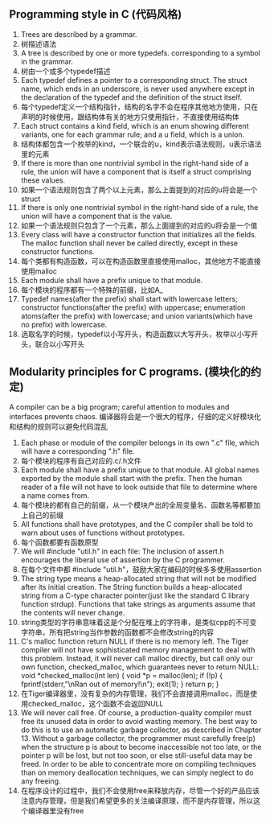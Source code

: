 ## Programming style in C (代码风格)
1. Trees are described by a grammar.
1. 树描述语法
2. A tree is described by one or more typedefs. corresponding to a symbol in the grammar.
2. 树由一个或多个typedef描述
3. Each typedef defines a pointer to a corresponding struct. The struct name, which ends in an underscore, is never used anywhere except in the declaration of the typedef and the definition of the struct itself.
3. 每个typedef定义一个结构指针，结构的名字不会在程序其他地方使用，只在声明的时候使用，跟结构体有关的地方只使用指针，不直接使用结构体
4. Each struct contains a kind field, which is an enum showing different variants, one for each grammar rule; and a u field, which is a union.
4. 结构体都包含一个枚举的kind，一个联合的u，kind表示语法规则，u表示语法里的元素
5. If there is more than one nontrivial symbol in the right-hand side of a rule, the union will have a component that is itself a struct comprising these values.
5. 如果一个语法规则包含了两个以上元素，那么上面提到的对应的u将会是一个struct
6. If there is only one nontrivial symbol in the right-hand side of a rule, the union will have a component that is the value.
6. 如果一个语法规则只包含了一个元素，那么上面提到的对应的u将会是一个值
7. Every class will have a constructor function that initializes all the fields. The malloc function shall never be called directly, except in these constructor functions.
7. 每个类都有构造函数，可以在构造函数里直接使用malloc，其他地方不能直接使用malloc
8. Each module shall have a prefix unique to that module.
8. 每个模块的程序都有一个特殊的前缀，比如A_
9. Typedef names(after the prefix) shall start with lowercase letters; constructor functions(after the prefix) with uppercase; enumeration atoms(after the prefix) with lowercase; and union variants(which have no prefix) with lowercase.
9. 选取名字的时候，typedef以小写开头，构造函数以大写开头，枚举以小写开头，联合以小写开头

## Modularity principles for C programs. (模块化的约定)
A compiler can be a big program; careful attention to modules and interfaces prevents chaos.
编译器将会是一个很大的程序，仔细的定义好模块化和结构的规则可以避免代码混乱
1. Each phase or module of the compiler belongs in its own ".c" file, which will have a corresponding ".h" file.
1. 每个模块的程序有自己对应的.c/.h文件
2. Each module shall have a prefix unique to that module. All global names exported by the module shall start with the prefix. Then the human reader of a file will not have to look outside that file to determine where a name comes from.
2. 每个模块的都有自己的前缀，从一个模块产出的全局变量名、函数名等都要加上自己的前缀
3. All functions shall have prototypes, and the C compiler shall be told to warn about uses of functions without prototypes.
3. 每个函数都要有函数原型
4. We will #include "util.h" in each file:
The inclusion of assert.h encourages the liberal use of assertion by the C programmer.
4. 在每个文件中都 #include "util.h"，鼓励大家在编码的时候多多使用assertion
5. The string type means a heap-allocated string that will not be modified after its initial creation. The String function builds a heap-allocated string from a C-type character pointer(just like the standard C library function strdup). Functions that take strings as arguments assume that the contents will never change.
5. string类型的字符串意味着这是个分配在堆上的字符串，是类似cpp的不可变字符串，所有把string当作参数的函数都不会修改string的内容
6. C's malloc function return NULL if there is no memory left. The Tiger compiler will not have sophisticated memory management to deal with this problem. Instead, it will never call malloc directly, but call only our own function, checked_malloc, which guarantees never to return NULL:
    void *checked_malloc(int len) {
      void *p = malloc(len);
      if (!p) {
        fprintf(stderr,"\nRan out of memory!\n");
        exit(1);
      }
      return p;
    }
6. 在Tiger编译器里，没有复杂的内存管理，我们不会直接调用malloc，而是使用checked_malloc，这个函数不会返回NULL
7. We will never call free. Of course, a production-quality compiler must free its unused data in order to avoid wasting memory. The best way to do this is to use an automatic garbage collector, as described in Chapter 13. Without a garbage collector, the programmer must carefully free(p) when the structure p is about to become inaccessible not too late, or the pointer p will be lost, but not too soon, or else still-useful data may be freed. In order to be able to concentrate more on compiling techniques than on memory deallocation techniques, we can simply neglect to do any freeing.
7. 在程序设计的过程中，我们不会使用free来释放内存，尽管一个好的产品应该注意内存管理，但是我们希望更多的关注编译原理，而不是内存管理，所以这个编译器里没有free
